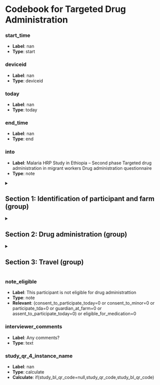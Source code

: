 # Codebook for Targeted Drug Administration

### start_time

- **Label**: nan
- **Type**: start

### deviceid

- **Label**: nan
- **Type**: deviceid

### today

- **Label**: nan
- **Type**: today

### end_time

- **Label**: nan
- **Type**: end

### into

- **Label**: Malaria HRP Study in Ethiopia – Second phase
  Targeted drug administration in migrant workers
  Drug administration questionnaire
- **Type**: note

<details>
<summary><h2>Section 1:  Identification of participant and farm (group)</h2></summary>

- **Type**: begin group

### interviewer_scanned_qr_code

- **Label**: 1.1. Interviewer ID
- **Type**: barcode

### interviewer_manual_qr_code

- **Label**: 1.2. Enter manually if scanning not possible:
- **Type**: text
- **Relevant**: interviewer_scanned_qr_code = null

### interviewer_qr_code

- **Label**: nan
- **Type**: calculate
- **Calculate**: if(interviewer_scanned_qr_code=null, interviewer_manual_qr_code, interviewer_scanned_qr_code)

### date

- **Label**: 1.3. Date
- **Type**: date

### study_arm

- **Label**: 1.4. Study arm
- **Type**: select_one study_arm
- **Choices**:
  - 1: Intervention 1: 2 rounds TDA
  - 2: Intervention 2: 3 rounds TDA

### farm_camp_code

- **Label**: 1.5. Name of farm camp
- **Type**: select_one farm_camp
- **Choices**:
  - 1000: Abayneh Zerfu - (Asefa Mekonnen)
  - 2: Abdul Nur Juhar - (Nega Juar)
  - 3000: Abebe Tessema
  - 4: Abebe Wuletaw - (Aragie Mirkuzie)
  - 5: Abera Bekele - (Sitotaw Agegnehu)
  - 6: Abiderafi Agri. Develop. - (Teku G/selasie)
  - 7000: Abitew Tefera
  - 8: Adamu Baynessagn - (Samuel Ayalew)
  - 9: Aderajew Asmamaw - (Gashaw Adisu)
  - 10000: Afera Mengistu - (Afera)
  - 11000: Ahmed Ibrahim - (Ahmed Ibrahim)
  - 13: Aliyas Star (Block 10) - (Birhanu Abebe)
  - 12: Aliyas Star (Block 23) - (Endalk Adane)
  - 14: Amsalu Alemu - (Muluye Endalew)
  - 15: Asefa Mekonnen - (Endris Kassahun)
  - 16: Asmamaw Sisay - (Asmamaw Sisay)
  - 17: Atsede Atalel - (Bewuket Yenealem Baye)
  - 18: Atsede Shiferaw - (Azanaw Adigo Negashe)
  - 19: Awuraris Getaneh - (Tsegaye Ngusie)
  - 20000: Ayanaw Gashanaw - (Ayanaw)
  - 21: Ayelign Habtie (Block 26) - (Fikiremichael Ayelign)
  - 22000: Ayelign Habtie (Block29) - (Ayelign Habtie)
  - 23000: Ayelign Yenehun - (Ayelign Yenehun)
  - 24: Ayenachew Sisay - (Adane Ayalew)
  - 25: Ayenew Bazezew - (Habetamu Gidey)
  - 26: Ayineshet Worku - (Eyayaw Getawn)
  - 27000: Bata Trading
  - 29: Birhan Dessalegn (Block 18) - (Tesifaye Weday Meniberu)
  - 28000: Birhan Dessalegn (Block16) - (Tesfaye)
  - 30000: Birhanie Gebru - (Habitu)
  - 31000: Birhanie Mulusew and His friends - (Birhanie)
  - 32000: Bossena Kassi - (Bossena)
  - 33: BS agriclture - (Muz Mihretie Ferede)
  - 34000: Chekilu Bayehu - (Chekilu Bayehu)
  - 35000: Colonel Temesgen Digndigie
  - 38: Demoz Adigeh - (Bisetegen Ashagra Tasew)
  - 36000: Dessie Ayele (Block16) - (Dessie)
  - 37000: Dessie Ayele (Block31) - (Dessie)
  - 39: Destaw Muchie - (Abebu Mengistie)
  - 40: Dr. Amsalu Debebe - (Gebire Debas Demeke)
  - 41: Edget Metema - (Dessie Achenef)
  - 42: Emawos Agri. Develop. - (Muz Miheret)
  - 43: Eneye Birillie - (Solomon Belay)
  - 44000: Eneyew Belete - (Eneyew)
  - 45: Eyayu Gossa - (Asfaw Eyayu)
  - 46000: Fatuma Yimam - (Biruke)
  - 47000: Fisseha Habtie (Block29) - (Fisseha Habtie)
  - 49000: Fisseha Habtie (Hectares23) - (Fisseha Habtie)
  - 48000: Fisseha Habtie (Hectares27) - (Fisseha Habtie)
  - 50000: Gashaw Bizu - (Gashaw)
  - 51000: Gebremedhin Tesfaye - (Yerega)
  - 52: Geger Agri. Develop. - (Melkamu kasegen)
  - 53: Getachew Tezera - (Negash Zenaw)
  - 54: Getiye Gebru - (Mesfin Abeje Atanaw)
  - 55: Guadie Alem - (Moges Guadie)
  - 56000: Habtamu Get - (Habtamu)
  - 57000: Habtamu Woretaw - (Habtamu)
  - 104: Habtu Tsidu - (Belay Tadie)
  - 59: Haile Gebremariam - (Ferede Enyew)
  - 60: Hailemariam Melesse - (Surafel Fentahun )
  - 61000: Hussen Ahmed - (Hussen)
  - 62: Jejaw Abrha - (Abebe. Fantahun)
  - 63: Kessete Wubetu - (Wolde Aragie Yirdaw)
  - 64: Kililu Woldu - (Solomon Aderagew)
  - 65000: Mahibereselassie A/Gedam
  - 66000: Mamuye Bilata - (Gedefaw)
  - 67: Mariye Mengistu - (Wendimnew Getnet)
  - 71: Mastewal Mazengia (Block 26) - (Temesgen Atalay Gebeyehu)
  - 70000: Mastewal Mazengia (Block28) - (Mastewal Mazengia)
  - 69: Mastewal Mazengia (Hectares 37.5) - (Kiflie Mazengia)
  - 68000: Mastewal Mazengia (Hectares51) - (Mastewal Mazengia)
  - 72: Mekonnen Goshe - (Mandie Teketayi)
  - 73: Mekuanint Kassie - (Dejen Worku)
  - 74: Melaku Dires - (Nigus. Dejen)
  - 75000: Melikie and Enana
  - 76: Melkie Taddesse - (Ayanaw Alebel)
  - 77: Mezgebe Abrha - (Birara Mengistie)
  - 79: Mihret Amare (Block 23) - (Eshetu Muluken)
  - 78000: Mihret Amare (Block29) - (Mihret Amare)
  - 80: Mohammed Awol - (Mohamed Abole)
  - 81: Mulugeta Semie - (Kifilie Magenigiya Zenebe)
  - 82: Mulugeta Zewdu - (Solomon Woldie Desie)
  - 83: Nigussie Mekonnen - (Nigussie Mekonnen)
  - 777000: Other (specify)
  - 84: Sadik Nur - (Fitalew Tekilu)
  - 85: Selamsew Wubetu - (Workeneh Kibertu Bera)
  - 89: Shaleka Raday Legesse - (Marye Tilahun Kebede)
  - 86: Sintayehu Alemu - (Sintayehu Alemu)
  - 87: Sisay Birhan - (Kasahun Awoke Kebebew)
  - 88: Sisay Tesfahun - (Amsayaw Sisay Tesfahun)
  - 90: Temesgen Setargew - (Wube Getu)
  - 91: Terefe Ayalew - (Chilot Abye)
  - 93: Terefe Dargie (Block 22) - (Baye Alemiye)
  - 92: Terefe Dargie (Block 25) - (Terefe Dargie)
  - 94: Tesfa Worku - (Tsegachw Abebe Shumeye)
  - 95: Tewdros Alemayehu - (Benyam Negash)
  - 96: Workneh Kassie and His friends - (Moges Shumie)
  - 97: Workneh Maru - (Amsalu Marew)
  - 98: Yibeltal Tesfaye - (Nigus Getnet Alemu)
  - 99: Yibralem Belay - (Biniam Negash)
  - 100: Yilma Ferede - (Aragie Abebe)
  - 101: Yitayew Beyene - (Molla Asmare Askenawu)
  - 102: Zeleke Wubetu - (Mengaw Tadesse)
  - 58000: Zenaw Wagaw - (Zenaw Wagaw)

### gender

- **Label**: 1.6. Participant gender
- **Type**: select_one gender
- **Choices**:
  - 1: Male
  - 2: Female

### age

- **Label**: 1.7. Participant age
- **Type**: integer

### s1_n1

- **Label**: This participant is not eligible for TDA.
- **Type**: note
- **Relevant**: age<14

### round_of_tda

- **Label**: 1.8. Round of TDA
- **Type**: select_one tda_round
- **Relevant**: age>=14
- **Choices**:
  - 1: First
  - 2: Second
  - 3: Third

### filter_1_9

- **Label**: nan
- **Type**: calculate
- **Calculate**: if(round_of_tda=2,1,2)

### received_other_tda_rounds

- **Label**: 1.9. Has the participant already received other rounds of TDA?
- **Type**: select_one received_other_tda_rounds
- **Relevant**: age>=14 and (round_of_tda=2 or round_of_tda=3)
- **Choices**:
  - 0: No, participant hasn’t received other rounds of TDA before this one
  - 1: Yes, participant has received 1 round before this one
  - 2: Yes, participant has received 2 rounds before this one

### has_study_id

- **Label**: 1.10. Does this participant already have a Study ID?
- **Type**: select_one has_study_id
- **Relevant**: received_other_tda_rounds=1 or received_other_tda_rounds=2
- **Choices**:
  - 0: No
  - 1: Yes
  - 2: Yes, but he/she lost it

<details>
<summary><h2>Check (group)</h2></summary>

- **Type**: begin group
- **Relevant**: has_study_id=0 or has_study_id=2

### s1_n2

- **Label**: Check the TDA participant list from the previous visit and try to retrieve the Study ID that was previously assigned.
- **Type**: note

### search_study_id

- **Label**: Search Study ID
- **Type**: text

</details>

### find_study_id

- **Label**: 1.11. Have you been able to find the participant in the previous participant list and retrieve the Study ID that was previously assigned?
- **Type**: select_one yes_no
- **Relevant**: has_study_id=0 or has_study_id=2
- **Choices**:
  - 1: Yes
  - 0: No

### s1_n3

- **Label**: Assign a new Study ID, fill out the enrolment registry, provide participant ID card and obtain informed consent.
- **Type**: note
- **Relevant**: find_study_id=0

### study_scanned_qr_code

- **Label**: 1.12. Scan study ID
- **Type**: barcode
- **Relevant**: has_study_id=1 and find_study_id=null

### study_manual_qr_code

- **Label**: 1.13. Manually enter Study ID:
- **Type**: text
- **Relevant**: (has_study_id=1 or find_study_id=1) and study_scanned_qr_code = null

### study_qr_code

- **Label**: nan
- **Type**: calculate
- **Relevant**: has_study_id=1 or find_study_id=1
- **Calculate**: if(study_scanned_qr_code=null, study_manual_qr_code, study_scanned_qr_code)

### s1_n4

- **Label**: Interviewer ID (Q1.1) should not be the same as participant's study ID (Q1.12).
- **Type**: note
- **Relevant**: study_qr_code!=null and interviewer_qr_code!=null and study_qr_code=interviewer_qr_code

### participate_tda

- **Label**: 1.14. Does this participant consent to participate in this TDA round?
- **Type**: select_one yes_no
- **Relevant**: age>=14 and (received_other_tda_rounds=1 or received_other_tda_rounds=2) and (has_study_id=1 or find_study_id=1)
- **Choices**:
  - 1: Yes
  - 0: No

### finish_all_medication

- **Label**: 1.15. During the previous round, did you finish all of the medication as advised by the person who gave it to you?
- **Type**: select_one yes_no_dr
- **Relevant**: participate_tda=1
- **Choices**:
  - 1: Yes
  - 0: No
  - 888: Doesn't remember / know

### why_not_finish_pills

- **Label**: 1.15 a. Why did you not finish all the pills?
- **Type**: select_multiple why_not_finish_pills
- **Relevant**: finish_all_medication=0
- **Choices**:
  - 1: It was too many pills
  - 2: It made me ill
  - 3: I lost the remainder
  - 4: I shared it with others
  - 5: I was not sick to start with
  - 6: I felt better
  - 7: I forgot to take the rest
  - 8: I saved them for another time when I am ill
  - 9: I didn’t understand the instructions provided by the team
  - 10: I don’t believe in this medication
  - 11: I didn’t like the taste
  - 12: The pills were too big
  - 13: I heard negative rumors about the medication
  - 777: Other (specify)
  - 888: Don’t know

### why_not_finish_pills_other

- **Label**: Specify
- **Type**: text
- **Relevant**: selected(why_not_finish_pills,'777')

### blister_pack_available

- **Label**: 1.15 b. Is the blister pack available?
- **Type**: select_one blister_pack_available
- **Relevant**: finish_all_medication=1 or finish_all_medication=0
- **Choices**:
  - 1: Yes - Blister pack is available and has been given to the team
  - 2: No - but participant is able to self-report how many pills were taken
  - 3: No - and participant is unable to report how many pills were taken
  - 777: Other (specify)

### blister_pack_available_other

- **Label**: Specify
- **Type**: text
- **Relevant**: blister_pack_available=777

### pills_taken

- **Label**: 1.15 c. How many pills did you take?

(Count blister pack if available or ask the participant to self-report)

- **Type**: integer
- **Relevant**: blister_pack_available=1 or blister_pack_available=2 or blister_pack_available=777

### pills_remaining

- **Label**: 1.15 d. How many pills are remaining on the blister pack?
- **Type**: integer
- **Relevant**: blister_pack_available=1

### s1_n5

- **Label**: Register participant in the Enrollment Registry
- **Type**: note
- **Relevant**: participate_tda=1

### s1_end_survey

- **Label**: nan
- **Type**: calculate
- **Calculate**: if( round_of_tda=1
  or
  (( round_of_tda=2 or round_of_tda=3) and received_other_tda_rounds=0)
  or
  ((round_of_tda=2 or round_of_tda=3) and find_study_id=0 and participate_tda!=0),0,1)

### s1_n6

- **Label**: INFORMED CONSENT
  Read the information sheet and obtain consent from the participant and make sure they understand the information. The participant needs to sign TWO paper copies of the informed consent, one will be given to him/her and the other one will be kept for study records.
- **Type**: note
- **Relevant**: s1_end_survey=0

### consent_to_participate_today

- **Label**: 1.16. Has the participant provided consent to participate today?
- **Type**: select_one yes_no
- **Relevant**: age>=18 and s1_end_survey=0
- **Choices**:
  - 1: Yes
  - 0: No

### guardian_at_farm

- **Label**: 1.17. Is a parent or guardian at the farm and able to provide informed consent for the participant?
- **Type**: select_one yes_no
- **Relevant**: age>=14 and age<18 and s1_end_survey=0
- **Choices**:
  - 1: Yes
  - 0: No

### assent_to_participate_today

- **Label**: 1.18. Has the participant provided assent to participate today?
- **Type**: select_one yes_no
- **Relevant**: guardian_at_farm=1
- **Choices**:
  - 1: Yes
  - 0: No

### consent_to_minor

- **Label**: 1.19. Has the parent/legal guardian provided consent for the minor to participate today?
- **Type**: select_one yes_no
- **Relevant**: assent_to_participate_today=1
- **Choices**:
  - 1: Yes
  - 0: No

<details>
<summary><h2>Participant's name (group)</h2></summary>

- **Type**: begin group
- **Relevant**: consent_to_participate_today=1 or consent_to_minor=1 or participate_tda=1

### first_name

- **Label**: First name
- **Type**: text

### father_name

- **Label**: Father's name
- **Type**: text

</details>

### got_id_in_baseline_survey

- **Label**: 1.20. Did you participate in the Baseline Survey and got a Study ID card?
- **Type**: select_one yes_no
- **Relevant**: (round_of_tda=1 or ((round_of_tda=2 or round_of_tda=3) and received_other_tda_rounds=0)) and (consent_to_minor=1 or consent_to_participate_today=1)
- **Choices**:
  - 1: Yes
  - 0: No

### scan_id

- **Label**: nan
- **Type**: calculate
- **Relevant**: (round_of_tda=1 and (consent_to_participate_today=1 or consent_to_minor=1) and got_id_in_baseline_survey=1)
  or
  ((round_of_tda=2 or round_of_tda=3) and received_other_tda_rounds=0 and (consent_to_participate_today=1 or consent_to_minor=1) and got_id_in_baseline_survey=1)
- **Calculate**: 1

### assign_id

- **Label**: nan
- **Type**: calculate
- **Relevant**: (round_of_tda=1 and (consent_to_participate_today=1 or consent_to_minor=1) and got_id_in_baseline_survey=0)  
  or
  ((round_of_tda=2 or round_of_tda=3) and received_other_tda_rounds=0 and (consent_to_participate_today=1 or consent_to_minor=1) and got_id_in_baseline_survey=0)
- **Calculate**: 1

### assign_id_r

- **Label**: nan
- **Type**: calculate
- **Relevant**: (round_of_tda=2 or round_of_tda=3) and (received_other_tda_rounds=1 or received_other_tda_rounds=2) and (has_study_id=0 or has_study_id=2) and find_study_id=0 and (consent_to_participate_today=1 or consent_to_minor=1)
- **Calculate**: 1

### s1_n7

- **Label**: Make sure you label Enrollment registry with the same QR and write down the participant’s study ID on the Informed consent.
- **Type**: note
- **Relevant**: scan_id=1

### s1_n8

- **Label**: Assign participant a Study ID and scan it. Then, label Enrollment registry with the same QR code and write down the participant’s study ID on the Informed consent.
- **Type**: note
- **Relevant**: assign_id=1

### study_bl_scanned_qr_code

- **Label**: 1.21. Scan study ID
- **Type**: barcode
- **Relevant**: scan_id=1 or assign_id=1 or assign_id_r=1

### study_bl_manual_qr_code

- **Label**: 1.22. Manually enter Study ID:
- **Type**: text
- **Relevant**: (scan_id=1 or assign_id=1 or assign_id_r=1) and study_bl_scanned_qr_code = null

### study_bl_qr_code

- **Label**: nan
- **Type**: calculate
- **Relevant**: scan_id=1 or assign_id=1 or assign_id_r=1
- **Calculate**: if(study_bl_scanned_qr_code=null, study_bl_manual_qr_code, study_bl_scanned_qr_code)

### s1_n9

- **Label**: Interviewer ID (Q1.1) should not be the same as participant's study ID (Q1.23).
- **Type**: note
- **Relevant**: study_bl_qr_code!=null and interviewer_qr_code!=null and study_bl_qr_code=interviewer_qr_code

### labeled_enrollment_registry_qr

- **Label**: 1.23. Did you fill out and label the Enrollment Registry with the participant’s Study ID QR?
- **Type**: select_one yes_no
- **Relevant**: scan_id=1 or assign_id=1 or assign_id_r=1
- **Choices**:
  - 1: Yes
  - 0: No

### write_study_id_informed_consent

- **Label**: 1.24. Did you write down the participant Study ID at the top of the Informed Consent?
- **Type**: select_one yes_no
- **Relevant**: scan_id=1 or assign_id=1 or assign_id_r=1
- **Choices**:
  - 1: Yes
  - 0: No

</details>

<details>
<summary><h2>Section 2:  Drug administration (group)</h2></summary>

- **Type**: begin group
- **Relevant**: participate_tda=1 or consent_to_participate_today=1 or consent_to_minor=1

### treated_in_baseline_survey

- **Label**: 2.1. Was this participant already treated in the Baseline survey?
- **Type**: select_one yes_no
- **Relevant**: round_of_tda=1 and got_id_in_baseline_survey=1
- **Choices**:
  - 1: Yes
  - 0: No

### s2_end_survey_2_1

- **Label**: nan
- **Type**: calculate
- **Calculate**: if(round_of_tda=1 and treated_in_baseline_survey=1,1,0)

### eligible_for_medication

- **Label**: 2.2. Is the participant eligible to receive the medication?
- **Type**: select_one yes_no
- **Relevant**: s2_end_survey_2_1=0
- **Choices**:
  - 1: Yes
  - 0: No

### s2n1

- **Label**: Check all contra-indications before proceeding:
- Has received anti-malarial in the last 2 weeks
- Taking concomitant contra-indicated medication
- Severe illness
- History of cardiac rhythm disturbances, bradycardia, or heart failure
- Allergy to DP component or other artemisinin derivative
- Pregnancy
- **Type**: note
- **Relevant**: eligible_for_medication=1

### reason

- **Label**: 2.3. If no, specify reason
- **Type**: select_one reason
- **Relevant**: eligible_for_medication=0
- **Choices**:
  - 1: Refuses to take it (withdrew consent)
  - 2: Has contra-indications

### contraindications

- **Label**: 2.4. Indicate the contraindication(s)
- **Type**: select_multiple contraindications
- **Relevant**: reason=2
- **Choices**:
  - 1: Has received anti-malarial drug in previous 2 weeks
  - 2: Taking concomitant contra-indicated medication
  - 3: Severe illness
  - 4: History of cardiac rhythm disturbances, bradycardia, or heart failure
  - 5: Allergy to DP component or other artemisinin derivatives
  - 6: Pregnancy

### treat_with_dp

- **Label**: nan
- **Type**: calculate
- **Relevant**: eligible_for_medication=1 and gender=1
- **Calculate**: if(eligible_for_medication=1 and gender=1,1,0)

### s2n2

- **Label**: 2.5. Treat participant with DP
- **Type**: note
- **Relevant**: treat_with_dp=1

### treat_with_al

- **Label**: nan
- **Type**: calculate
- **Relevant**: eligible_for_medication=1 and gender=2
- **Calculate**: if(eligible_for_medication=1 and gender=2,1,0)

### s2n3

- **Label**: 2.6. Treat participant with AL
- **Type**: note
- **Relevant**: treat_with_al=1

### received_medication

- **Label**: 2.7. Has the participant received the medication?
- **Type**: select_one yes_no
- **Relevant**: treat_with_dp=1 or treat_with_al=1
- **Choices**:
  - 1: Yes
  - 0: No

### observed_dose_1

- **Label**: 2.8. Was dose #1 directly observed?
- **Type**: select_one yes_no
- **Relevant**: received_medication=1
- **Choices**:
  - 1: Yes
  - 0: No

</details>

<details>
<summary><h2>Section 3:  Travel (group)</h2></summary>

- **Type**: begin group
- **Relevant**: received_medication=1 and (round_of_tda=2 or round_of_tda=3)

### recent_arrival_date

- **Label**: 3.1. Date of most recent arrival at this farm
- **Type**: date

### worked_at_other_farms

- **Label**: 3.2. Have you worked at other farms between July and now?
- **Type**: select_one yes_no
- **Choices**:
  - 1: Yes
  - 0: No

### farms_worked_july_now

- **Label**: 3.3. In how many other farms have you worked between July and now?
- **Type**: integer
- **Relevant**: round_of_tda=3 and worked_at_other_farms=1

<details>
<summary><h2>Farms visited (repeat)</h2></summary>

- **Type**: begin repeat
- **Relevant**: farms_worked_july_now>0

### pos

- **Label**: nan
- **Type**: calculate
- **Calculate**: position(..)

### which_farm

- **Label**: 3.4. Which farm?
- **Type**: select_one farm_camp
- **Relevant**: pos<=farms_worked_july_now
- **Choices**:
  - 1000: Abayneh Zerfu - (Asefa Mekonnen)
  - 2: Abdul Nur Juhar - (Nega Juar)
  - 3000: Abebe Tessema
  - 4: Abebe Wuletaw - (Aragie Mirkuzie)
  - 5: Abera Bekele - (Sitotaw Agegnehu)
  - 6: Abiderafi Agri. Develop. - (Teku G/selasie)
  - 7000: Abitew Tefera
  - 8: Adamu Baynessagn - (Samuel Ayalew)
  - 9: Aderajew Asmamaw - (Gashaw Adisu)
  - 10000: Afera Mengistu - (Afera)
  - 11000: Ahmed Ibrahim - (Ahmed Ibrahim)
  - 13: Aliyas Star (Block 10) - (Birhanu Abebe)
  - 12: Aliyas Star (Block 23) - (Endalk Adane)
  - 14: Amsalu Alemu - (Muluye Endalew)
  - 15: Asefa Mekonnen - (Endris Kassahun)
  - 16: Asmamaw Sisay - (Asmamaw Sisay)
  - 17: Atsede Atalel - (Bewuket Yenealem Baye)
  - 18: Atsede Shiferaw - (Azanaw Adigo Negashe)
  - 19: Awuraris Getaneh - (Tsegaye Ngusie)
  - 20000: Ayanaw Gashanaw - (Ayanaw)
  - 21: Ayelign Habtie (Block 26) - (Fikiremichael Ayelign)
  - 22000: Ayelign Habtie (Block29) - (Ayelign Habtie)
  - 23000: Ayelign Yenehun - (Ayelign Yenehun)
  - 24: Ayenachew Sisay - (Adane Ayalew)
  - 25: Ayenew Bazezew - (Habetamu Gidey)
  - 26: Ayineshet Worku - (Eyayaw Getawn)
  - 27000: Bata Trading
  - 29: Birhan Dessalegn (Block 18) - (Tesifaye Weday Meniberu)
  - 28000: Birhan Dessalegn (Block16) - (Tesfaye)
  - 30000: Birhanie Gebru - (Habitu)
  - 31000: Birhanie Mulusew and His friends - (Birhanie)
  - 32000: Bossena Kassi - (Bossena)
  - 33: BS agriclture - (Muz Mihretie Ferede)
  - 34000: Chekilu Bayehu - (Chekilu Bayehu)
  - 35000: Colonel Temesgen Digndigie
  - 38: Demoz Adigeh - (Bisetegen Ashagra Tasew)
  - 36000: Dessie Ayele (Block16) - (Dessie)
  - 37000: Dessie Ayele (Block31) - (Dessie)
  - 39: Destaw Muchie - (Abebu Mengistie)
  - 40: Dr. Amsalu Debebe - (Gebire Debas Demeke)
  - 41: Edget Metema - (Dessie Achenef)
  - 42: Emawos Agri. Develop. - (Muz Miheret)
  - 43: Eneye Birillie - (Solomon Belay)
  - 44000: Eneyew Belete - (Eneyew)
  - 45: Eyayu Gossa - (Asfaw Eyayu)
  - 46000: Fatuma Yimam - (Biruke)
  - 47000: Fisseha Habtie (Block29) - (Fisseha Habtie)
  - 49000: Fisseha Habtie (Hectares23) - (Fisseha Habtie)
  - 48000: Fisseha Habtie (Hectares27) - (Fisseha Habtie)
  - 50000: Gashaw Bizu - (Gashaw)
  - 51000: Gebremedhin Tesfaye - (Yerega)
  - 52: Geger Agri. Develop. - (Melkamu kasegen)
  - 53: Getachew Tezera - (Negash Zenaw)
  - 54: Getiye Gebru - (Mesfin Abeje Atanaw)
  - 55: Guadie Alem - (Moges Guadie)
  - 56000: Habtamu Get - (Habtamu)
  - 57000: Habtamu Woretaw - (Habtamu)
  - 104: Habtu Tsidu - (Belay Tadie)
  - 59: Haile Gebremariam - (Ferede Enyew)
  - 60: Hailemariam Melesse - (Surafel Fentahun )
  - 61000: Hussen Ahmed - (Hussen)
  - 62: Jejaw Abrha - (Abebe. Fantahun)
  - 63: Kessete Wubetu - (Wolde Aragie Yirdaw)
  - 64: Kililu Woldu - (Solomon Aderagew)
  - 65000: Mahibereselassie A/Gedam
  - 66000: Mamuye Bilata - (Gedefaw)
  - 67: Mariye Mengistu - (Wendimnew Getnet)
  - 71: Mastewal Mazengia (Block 26) - (Temesgen Atalay Gebeyehu)
  - 70000: Mastewal Mazengia (Block28) - (Mastewal Mazengia)
  - 69: Mastewal Mazengia (Hectares 37.5) - (Kiflie Mazengia)
  - 68000: Mastewal Mazengia (Hectares51) - (Mastewal Mazengia)
  - 72: Mekonnen Goshe - (Mandie Teketayi)
  - 73: Mekuanint Kassie - (Dejen Worku)
  - 74: Melaku Dires - (Nigus. Dejen)
  - 75000: Melikie and Enana
  - 76: Melkie Taddesse - (Ayanaw Alebel)
  - 77: Mezgebe Abrha - (Birara Mengistie)
  - 79: Mihret Amare (Block 23) - (Eshetu Muluken)
  - 78000: Mihret Amare (Block29) - (Mihret Amare)
  - 80: Mohammed Awol - (Mohamed Abole)
  - 81: Mulugeta Semie - (Kifilie Magenigiya Zenebe)
  - 82: Mulugeta Zewdu - (Solomon Woldie Desie)
  - 83: Nigussie Mekonnen - (Nigussie Mekonnen)
  - 777000: Other (specify)
  - 84: Sadik Nur - (Fitalew Tekilu)
  - 85: Selamsew Wubetu - (Workeneh Kibertu Bera)
  - 89: Shaleka Raday Legesse - (Marye Tilahun Kebede)
  - 86: Sintayehu Alemu - (Sintayehu Alemu)
  - 87: Sisay Birhan - (Kasahun Awoke Kebebew)
  - 88: Sisay Tesfahun - (Amsayaw Sisay Tesfahun)
  - 90: Temesgen Setargew - (Wube Getu)
  - 91: Terefe Ayalew - (Chilot Abye)
  - 93: Terefe Dargie (Block 22) - (Baye Alemiye)
  - 92: Terefe Dargie (Block 25) - (Terefe Dargie)
  - 94: Tesfa Worku - (Tsegachw Abebe Shumeye)
  - 95: Tewdros Alemayehu - (Benyam Negash)
  - 96: Workneh Kassie and His friends - (Moges Shumie)
  - 97: Workneh Maru - (Amsalu Marew)
  - 98: Yibeltal Tesfaye - (Nigus Getnet Alemu)
  - 99: Yibralem Belay - (Biniam Negash)
  - 100: Yilma Ferede - (Aragie Abebe)
  - 101: Yitayew Beyene - (Molla Asmare Askenawu)
  - 102: Zeleke Wubetu - (Mengaw Tadesse)
  - 58000: Zenaw Wagaw - (Zenaw Wagaw)

### farm_camp_name_other

- **Label**: Specify:
- **Type**: text
- **Relevant**: which_farm=777000

### farm_camp_name

- **Label**: nan
- **Type**: calculate
- **Relevant**: pos<=farms_worked_july_now
- **Calculate**: if(which_farm = 777000, farm_camp_name_other, jr:choice-name(which_farm,'which_farm'))

### work_months_farm

- **Label**: 3.5. When did you work at ${farm_camp_name}
- **Type**: select_one work_months_farm
- **Relevant**: pos<=farms_worked_july_now
- **Choices**:
  - 1: July
  - 2: August
  - 3: September
  - 4: October

### farms_visited_note_1

- **Label**: Data collection for farm ${farm_camp_name} completed
- **Type**: note
- **Relevant**: pos<=farms_worked_july_now

</details>

### main_residence_metema

- **Label**: 3.6. Is your main place of residence (i.e., where you maintain a household and live most of the year) in this district (Metema)?
- **Type**: select_one yes_no
- **Choices**:
  - 1: Yes
  - 0: No

### main_residence_country

- **Label**: 3.7. If this district (Metema) is not your main place of residence, where is your main residence?

Country:

- **Type**: select_one country
- **Relevant**: main_residence_metema=0
- **Choices**:
  - 1: Ethiopia
  - 2: Eritrea
  - 3: Djibouti
  - 4: Somalia
  - 5: Sudan
  - 6: South Sudan
  - 7: Kenya
  - 777: Other (specify)

### main_residence_country_specify

- **Label**: Specify:
- **Type**: text
- **Relevant**: main_residence_country=777

### main_residence_region

- **Label**: 3.7. If this district (Metema) is not your main place of residence, where is your main residence?

Region:

- **Type**: select_one region
- **Relevant**: main_residence_metema=0
- **Choices**:
  - 1: Addis Ababa
  - 2: Afar
  - 3: Amhara
  - 4: Benishangul Gumuz
  - 5: Dire Dawa
  - 6: Gambela
  - 7: Harari
  - 8: Oromia
  - 9: Sidama
  - 10: Somali
  - 11: South West Ethiopia
  - 12: SNNP
  - 13: Tigray
  - 14: Maekel
  - 15: Anseba
  - 16: Gash-Barka
  - 17: Debub
  - 18: Northern Red Sea
  - 19: Southern Red Sea
  - 20: Djibouti City
  - 21: Ali Sabieh
  - 22: Arta
  - 23: Dikhil
  - 24: Tadjoura
  - 25: Obock
  - 26: Bakool (Hudur)
  - 27: Banadir (Mogadisho)
  - 28: Bari (Bosaso)
  - 29: Bay (Baidoa)
  - 30: Galgaduud (Dhusamareb)
  - 31: Gedo (Garbahaarreey)
  - 32: Hiiraan (Beledweyn)
  - 33: Lower Juba (Kismayo)
  - 34: Lower Shabelle (Merca)
  - 35: Middle Juba (Bu'ale)
  - 36: Middle Shebelle (Jowhar)
  - 37: Mudug (Galkayo)
  - 38: Nugal (Garowe)
  - 39: Awdal
  - 40: Maroodi Jeex
  - 41: Sahil
  - 42: Sanaag
  - 43: Sool
  - 44: Togdheer
  - 45: Khartoum
  - 46: North Kordofan
  - 47: Northern
  - 48: Kassala
  - 49: Blue Nile
  - 50: North Darfur
  - 51: South Darfur
  - 52: South Kordofan
  - 53: Al Jazirah
  - 54: White Nile
  - 55: River Nile
  - 56: Red Sea
  - 57: Al Qadarif
  - 58: Sennar
  - 59: West Darfur
  - 60: Central Darfur
  - 61: East Darfur
  - 62: West Kordofan
  - 63: Bahr el Ghazal
  - 64: Equatoria
  - 65: Greater Upper Nile
  - 66: Nairobi
  - 67: Central
  - 68: Coast
  - 69: Eastern
  - 70: North Eastern
  - 71: Nyanza
  - 72: Rift Valley
  - 73: Western
  - 777: Other (Specify)

### main_residence_region_specify

- **Label**: Specify:
- **Type**: text
- **Relevant**: main_residence_region=777

### main_residence_zone

- **Label**: 3.7. If this district (Metema) is not your main place of residence, where is your main residence?

Zone:

- **Type**: select_one zone
- **Relevant**: main_residence_country=1 and main_residence_region!=777
- **Choices**:
  - 1: North Western
  - 2: Central
  - 3: Eastern
  - 4: Southern
  - 5: Western
  - 6: South Eastern
  - 7: Mekelle
  - 8: Awsi /Zone 1
  - 9: Kilbati /Zone2
  - 10: Gabi /Zone 3
  - 11: Fanti /Zone 4
  - 12: Hari /Zone 5
  - 24: West Gondar
  - 23: Central Gondar
  - 13: North Gondar
  - 14: South Gondar
  - 15: North Wello
  - 16: South Wello
  - 17: North Shewa (AM)
  - 18: East Gojam
  - 19: West Gojam
  - 20: Wag Hamra
  - 21: Awi
  - 22: Oromia
  - 25: West Wellega
  - 26: East Wellega
  - 27: Ilu Aba Bora
  - 28: Jimma
  - 29: West Shewa
  - 30: North Shewa (OR)
  - 31: East Shewa
  - 32: Arsi
  - 33: West Hararge
  - 34: East Hararge
  - 35: Bale
  - 36: Borena
  - 37: South West Shewa
  - 38: Guji
  - 39: West Guji
  - 40: Buno Bedele
  - 41: West Arsi
  - 42: Kelem Wellega
  - 43: Horo Gudru Wellega
  - 44: Finfine Special
  - 45: East Bale
  - 46: Siti
  - 47: Fafan
  - 48: Jarar
  - 49: Erer
  - 50: Korahe
  - 51: Shabelle
  - 52: Doolo
  - 53: Afder
  - 54: Liban
  - 55: Nogob
  - 56: Daawa
  - 57: Metekel
  - 58: Assosa
  - 59: Kamashi
  - 60: Mao Komo Special
  - 61: Guraghe
  - 62: Hadiya
  - 63: Kembata Tembaro
  - 64: Gedeo
  - 65: Wolayita
  - 66: South Omo
  - 67: Gamo
  - 68: Alle
  - 69: Konso
  - 70: Halaba
  - 71: Gofa
  - 72: Basketo
  - 73: Siltie
  - 74: Amaro
  - 75: Burji
  - 76: Derashe
  - 77: Yem Special
  - 78: Sheka
  - 79: Kefa
  - 80: Bench Sheko
  - 81: Dawuro
  - 82: Mirab Omo
  - 83: Konta Special
  - 84: Nuwer
  - 85: Agnewak
  - 86: Majang
  - 87: Itang Special woreda
  - 88: Harari
  - 89: Region 14
  - 90: Dire Dawa urban
  - 91: Dire Dawa rural
  - 92: Sidama
  - 777: Other (Specify)

### main_residence_woreda

- **Label**: 3.7. If this district (Metema) is not your main place of residence, where is your main residence?

District (Woreda):

- **Type**: select_one woreda
- **Relevant**: main_residence_country=1 and main_residence_region<777
- **Choices**:
  - 1: Tahtay Adiyabo
  - 2: Laelay Adiabo
  - 3: Zana
  - 4: Tahtay Koraro
  - 5: Asgede
  - 6: Tselemti
  - 7: Sheraro town
  - 8: Indasilassie town
  - 9: Selekleka
  - 10: Seyemti Adyabo
  - 11: Adi Daero
  - 12: Adi Hageray
  - 13: Tsimbla
  - 14: Endabaguna town
  - 15: Dima (TG)
  - 16: May Tsebri town
  - 17: Chila
  - 18: Aheferom
  - 19: Edaga arbi
  - 20: Adwa
  - 21: Laelay Maychew
  - 22: Tahtay Mayechew
  - 23: Adet
  - 24: Kola Temben
  - 25: Naeder
  - 26: Abergele (TG)
  - 27: Abi Adi town
  - 28: Adwa town
  - 29: Axum town
  - 30: Rama
  - 31: Ahsea
  - 32: Egela
  - 33: Hahayle
  - 34: Endafelasi
  - 35: Emba Sieneti
  - 36: Enticho town
  - 37: Keyhe tekli
  - 38: Tanqua Melashe
  - 39: Gulo Mekeda
  - 40: Erob
  - 41: Saesie
  - 42: Ganta Afeshum
  - 43: Hawzen
  - 44: Kelete Awelallo
  - 45: Atsbi
  - 46: Adigrat town
  - 47: Wukro town
  - 48: Bizet
  - 49: Edaga Hamus town
  - 50: Hawzen town
  - 51: Freweyni town
  - 52: Tsaeda Emba
  - 53: Atsbi town
  - 54: Agulae
  - 55: Geraleta
  - 56: Zala Anbesa town
  - 57: Selewa
  - 58: Bora (TG)
  - 59: Neqsege
  - 60: Emba Alaje
  - 61: Endamehoni
  - 62: Raya Azebo
  - 63: Raya Alamata
  - 64: Ofla
  - 65: Maichew town
  - 66: Korem town
  - 67: Alamata town
  - 68: Mekhoni town
  - 69: Zata
  - 70: Chercher
  - 71: Kafta Humera
  - 72: Welkait
  - 73: Tsegede (TG)
  - 74: Setit Humera
  - 75: May Kadra
  - 76: Dansha town
  - 77: Awra (TG)
  - 78: Korarit
  - 79: May Gaba
  - 80: Saharti
  - 81: Enderta
  - 82: Hintalo
  - 83: Degua Temben
  - 84: Hagere Selam town
  - 85: Samre
  - 86: Adigudom
  - 87: Wajirat
  - 88: Mekelle
  - 89: Dubti
  - 90: Elidar
  - 91: Asayita
  - 92: Afambo
  - 93: Mile
  - 94: Chifra
  - 95: Dubti town
  - 96: Kori
  - 97: Adar
  - 98: Gerani
  - 99: Asayita town
  - 100: Samera Logiya town
  - 101: Erebti
  - 102: Kunneba
  - 103: Abaala
  - 104: Megale
  - 105: Berahile
  - 106: Dalol
  - 107: Afdera
  - 108: Bidu
  - 109: Abaala town
  - 110: Amibara
  - 111: Awash
  - 112: Gewane
  - 113: Dulecha
  - 114: Gelalu
  - 115: Arguba
  - 116: Hanruka
  - 117: Awash town
  - 118: Awra (AF)
  - 119: Euwa
  - 120: Teru
  - 121: Yalo
  - 122: Gulina
  - 123: Telalek
  - 124: Samurobi
  - 125: Dawe
  - 126: Dalefage
  - 127: Hadelela
  - 128: Addi Arekay
  - 129: Beyeda
  - 130: Janamora
  - 131: Debark
  - 132: Dabat
  - 133: Dabat town
  - 134: Telemt
  - 135: Debark town
  - 136: Ebenat
  - 152: Ebenat town
  - 137: Libokemekem
  - 138: Fogera
  - 139: Farta
  - 140: Lay Gayint
  - 141: Tach Gayint
  - 142: Semada
  - 143: East Esite
  - 144: Dera (AM)
  - 145: Debre Tabor town
  - 146: Andabet/ West Esite
  - 147: Guna Begemider
  - 148: Mena Meketewa
  - 149: Sede Muja
  - 150: Nefas Mewicha town
  - 151: Wegeda town
  - 153: Hamusit town
  - 154: Woreta town
  - 155: Mekan Eyesuse
  - 156: Adiss Zemen town
  - 157: Bugna
  - 158: Raya Kobo
  - 159: Gidan
  - 160: Meket
  - 161: Wadla
  - 162: Hara town
  - 163: Guba Lafto
  - 164: Habru
  - 165: Woldiya town
  - 166: Lasta
  - 167: Dawunt
  - 168: Gazo
  - 169: Angot
  - 170: Filakit town
  - 171: Gashena town
  - 172: Mersa town
  - 173: Lalibela town
  - 174: Kobo town
  - 175: Argoba
  - 176: Tenta
  - 177: Kutaber
  - 178: Ambasel
  - 179: Thehulederie
  - 180: Delanta
  - 181: Kalu
  - 182: Albuko
  - 183: Dessie Zuria
  - 184: Legambo
  - 185: Sayint
  - 186: Borena /Debresina
  - 187: Kelela
  - 188: Jama
  - 189: Were Ilu
  - 190: Wegde
  - 191: Kombolcha town
  - 192: Dessie town
  - 193: Mehal Sayint
  - 194: Legehida
  - 195: Mekdela
  - 196: Worebabu
  - 197: Wereilu town
  - 198: Wegel tena town
  - 199: Degolo town
  - 200: Kelala town
  - 201: Akeseta town
  - 202: Tulu Awlia
  - 203: Harbu town
  - 204: Mekane Selame
  - 205: Hike town
  - 206: Mida Woremo
  - 207: Merhabete
  - 208: Ensaro
  - 209: Moretna Jiru
  - 210: Menze Gera Midir
  - 211: Gishe Rabel
  - 212: Antsokiya
  - 213: Eferatana Gidem
  - 214: Menze Mama Midir
  - 215: Tarema Ber
  - 216: Mojan Wedera
  - 217: Kewet
  - 218: Angolelana Tera
  - 219: Assagirt
  - 220: Ankober
  - 221: Hagere Mariam
  - 222: Berehet
  - 223: Minjar Shenkora
  - 224: Basona Worena
  - 225: Debre Berhan town
  - 226: Menze Keya Gabriel
  - 227: Menze Lalo Midir
  - 228: Siya Debirna Wayu
  - 229: Tulefa town
  - 230: Arerti town
  - 231: Molale town
  - 232: Debre Sina town
  - 233: Shoa Robit
  - 234: Mehale Meda town
  - 235: Ataye town
  - 236: Aleme Ketma town
  - 237: Bibugn
  - 238: Hulet Ej Enese
  - 239: Goncha Siso Enebse
  - 240: Enebse Sarmder
  - 241: Enarj Enawga
  - 242: Enemay
  - 243: Debay Telatgen
  - 244: Debre Elias
  - 245: Michakel
  - 246: Guzamn
  - 247: Baso Liben
  - 248: Awabel
  - 249: Dejen
  - 250: Shebel Bernta
  - 251: Debre Markos town
  - 252: Senan
  - 253: Aneded
  - 254: Amanuel town
  - 255: Sedae
  - 256: Gundwoin town
  - 257: Debrework town
  - 258: Lumame town
  - 259: Merto Lemariyam town
  - 260: Mota Town
  - 261: Dejen town
  - 262: Bechena Town
  - 263: Semen Achefer
  - 264: Bahirdar Zuria
  - 265: Yilmana Densa
  - 266: Mecha
  - 267: Sekela
  - 268: Quarit
  - 269: Dega Damot
  - 270: Dembecha
  - 271: Jabi Tehnan
  - 272: Bure (AM)
  - 273: Wemberma
  - 274: Bahir Dar town
  - 275: Debub Achefer
  - 276: Finote Selam town
  - 277: Debub Mecha
  - 278: Shendi town
  - 279: Denbecha town
  - 280: Gonje
  - 281: Dure Bete
  - 282: Jiga town
  - 283: Merawi town
  - 284: Bure town
  - 285: Adete town
  - 286: Zequala
  - 287: Sekota
  - 288: Dehana
  - 289: Gaz Gibla
  - 290: Abergele (AM)
  - 291: Sahila
  - 292: Sekota town
  - 293: Tsagbeji
  - 294: Amde Work town
  - 295: Dangila
  - 296: Banja
  - 297: Ankasha
  - 298: Guangua
  - 299: Fagta Lakoma
  - 300: Jawi
  - 301: Guagusa Shikudad
  - 302: Ayehu Guwagusa
  - 303: Agew Gimija Bet
  - 304: Adiss Kidame town
  - 305: Tilili town
  - 306: Fendika town
  - 307: Injibara town
  - 308: Zigem
  - 309: Dangila town
  - 310: Chagni town
  - 311: Dewa Cheffa
  - 312: Bati
  - 313: Jilye Tumuga
  - 314: Artuma Fursi
  - 315: Dewa Harewa
  - 316: Kemisie town
  - 317: Chef Robit town
  - 318: Senbete town
  - 319: Bati Town
  - 320: Amba Giorgis town
  - 321: Shawra town
  - 322: Kolla Debba town
  - 323: Chilga 1
  - 324: Tegede
  - 325: Lay Armacho
  - 326: Wegera
  - 327: Gonder Zuria
  - 328: East Dembia
  - 329: Chilga 2
  - 330: Alefa
  - 331: West Belesa
  - 332: East Belesa
  - 333: Gondar town
  - 334: Masero Denb /Central Armacho
  - 335: Tach Armacho
  - 336: Takusa
  - 337: Kinfaz Begela
  - 338: West Dembiya
  - 339: Aykel town
  - 340: Adagn Ager Chaqo
  - 341: Mirab Armacho
  - 342: Metema
  - 343: Quara
  - 344: Midre Genet
  - 345: Metema Yohanes town
  - 346: Gendawuha town
  - 347: Mana Sibu
  - 348: Nejo
  - 349: Gimbi
  - 350: Lalo Asabi
  - 351: Kiltu Kara
  - 352: Boji Dirmeji
  - 353: Ayira
  - 354: Jarso (West Wellega)
  - 355: Gudetu Kondole
  - 356: Boji Chekorsa
  - 357: Babo
  - 358: Yubdo
  - 359: Gaji
  - 360: Haru
  - 361: Nole Kaba
  - 362: Begi
  - 363: Homa
  - 364: Sayo Nole
  - 365: Guliso
  - 366: Gimbi town
  - 367: Leta Sibu
  - 368: Mendi town
  - 369: Nejo town
  - 370: Limu (OR)
  - 371: Ibantu
  - 372: Gida Ayana
  - 373: Haro Limu
  - 374: Boneya Boshe
  - 375: Wayu Tuka
  - 376: Bila Seyo
  - 377: Gobu Seyo
  - 378: Sibu Sire
  - 379: Diga
  - 380: Sasiga
  - 381: Leka Dulecha
  - 382: Guto Gida
  - 383: Jimma Arjo
  - 384: Nunu Kumba
  - 385: Wama Hagalo
  - 386: Kiremu
  - 387: Nekemte town
  - 388: Darimu
  - 389: Alge Sachi
  - 390: Yayu
  - 391: Metu Zuria
  - 392: Ale
  - 393: Bure (OR)
  - 394: Sale Nono
  - 395: Becho (Ilu Aba Bora)
  - 396: Bilo Nopha
  - 397: Hurumu
  - 398: Didu
  - 399: Halu /Huka
  - 400: Metu town
  - 401: Dorani
  - 402: Limu Seka
  - 403: Limu Kosa
  - 404: Sekoru
  - 405: Tiro Afeta
  - 406: Kersa (Jimma)
  - 407: Mena (Jimma)
  - 408: Goma
  - 409: Gera
  - 410: Seka Chekorsa
  - 411: Dedo
  - 412: Omo Nada
  - 413: Sigmo
  - 414: Setema
  - 415: Shebe Sambo
  - 416: Chora (Jimma)
  - 417: Gumay
  - 418: Agaro town
  - 419: Jimma town
  - 420: Mancho
  - 421: Omo Beyam
  - 422: Botor Tolay
  - 423: Nono Benja
  - 424: Illu Galan
  - 425: Ginde Beret
  - 426: Jeldu
  - 427: Ambo Zuria
  - 428: Mida Kegn
  - 429: Cheliya
  - 430: Bako Tibe
  - 431: Dano
  - 432: Nono
  - 433: Tikur Enchini
  - 434: Dendi
  - 435: Ejere /Addis Alem
  - 436: Adda Berga
  - 437: Meta Robi
  - 438: Ambo town
  - 439: Abuna Ginde Beret
  - 440: Toke Kutaye
  - 441: Jibat
  - 442: Ifata
  - 443: Ejersa Lafo
  - 444: Cobi
  - 445: Meta Walkite
  - 446: Liban Jawi
  - 447: Wara Jarso
  - 448: Dera (OR)
  - 449: Hidabu Abote
  - 450: Kuyu
  - 451: Degem
  - 452: Gerar Jarso
  - 453: Debre Libanos
  - 454: Wuchale
  - 455: Abichugna Gne'a
  - 456: Kimbibit
  - 457: Fiche town
  - 458: Yaya Gulele
  - 459: Jida
  - 460: Aleltu
  - 461: Fentale
  - 462: Boset
  - 463: Adama
  - 464: Lome (OR)
  - 465: Gimbichu
  - 466: Ada'a
  - 467: Dugda
  - 468: Adama Tulu Jido Kombolcha
  - 469: Bishoftu town
  - 470: Bora (OR)
  - 471: Liben Chukala
  - 472: Adama town
  - 473: Mojo Town
  - 474: Metehara town
  - 475: Merti
  - 476: Aseko
  - 477: Golocha
  - 478: Jeju
  - 479: Dodota
  - 480: Ziway Dugda
  - 481: Hitosa
  - 482: Sude
  - 483: Chole
  - 484: Amigna
  - 485: Seru
  - 486: Robe
  - 487: Tena
  - 488: Shirka
  - 489: Degeluna Tijo
  - 490: Tiyo
  - 491: Munessa
  - 492: Limu Bilbilo
  - 493: Guna
  - 494: Sire
  - 495: Lude Hitosa
  - 496: Diksis
  - 497: Bele Gesgar
  - 498: Inkolo Wabe
  - 499: Asela town
  - 500: Shanan Kolu
  - 501: Bekoji town
  - 502: Mieso
  - 503: Doba
  - 504: Tulo (OR)
  - 505: Mesela
  - 506: Chiro town
  - 507: Anchar
  - 508: Goba Koricha
  - 509: Habro
  - 510: Daro Lebu
  - 511: Boke
  - 512: Kuni /Oda Bultum
  - 513: Gemechis
  - 514: Chiro Zuria
  - 515: Bedesa
  - 516: Hawi Gudina
  - 517: Gumbi Bordede
  - 518: Burqua Dhintu
  - 519: Babile town
  - 520: Kombolcha
  - 521: Jarso (East Hararghe)
  - 522: Gursum (OR)
  - 523: Babile (OR)
  - 524: Fedis
  - 525: Haro Maya
  - 526: Kurfa Chele
  - 527: Kersa (East Hararge)
  - 528: Meta
  - 529: Goro Gutu
  - 530: Deder
  - 531: Melka Balo
  - 532: Bedeno
  - 533: Midhaga Tola
  - 534: Chinaksen
  - 535: Girawa
  - 536: Golo Oda
  - 537: Meyu Muleke
  - 538: Haromaya town
  - 539: Goro Muti
  - 540: Deder town
  - 541: Kumbi
  - 542: Aweday town
  - 543: Agarfa
  - 544: Gasera
  - 545: Sinana
  - 546: Goba (OR)
  - 547: Harena Buluk
  - 548: Mena (Bale)
  - 549: Meda Welabu
  - 550: Berbere
  - 551: Gura Damole
  - 552: Goro (Bale)
  - 553: Robe Town
  - 554: Goba town
  - 555: Dinsho
  - 556: Yabelo
  - 557: Arero
  - 558: Moyale (OR)
  - 559: Dire
  - 560: Teltale
  - 561: Miyo
  - 562: Dilo
  - 563: Dhas
  - 564: Gomole
  - 565: Guchi
  - 566: Dubluk
  - 567: Elwaya
  - 568: Yabelo town
  - 569: Wachile
  - 570: Ameya
  - 571: Wenchi
  - 572: Waliso
  - 573: Dawo
  - 574: Ilu
  - 575: Kersana Malima
  - 576: Tole
  - 577: Becho (SW Shewa)
  - 578: Seden Sodo
  - 579: Woliso town
  - 580: Goro (SW Shewa)
  - 581: Sodo Daci
  - 582: Uraga
  - 583: Bore
  - 584: Adola
  - 585: Wadera
  - 586: Odo Shakiso
  - 587: Liben
  - 588: Dama
  - 589: Arda Jila
  - 590: Girja /Harenfema
  - 591: Ana Sora
  - 592: Saba Boru
  - 593: Gora Dola
  - 594: Negele town
  - 595: Aga Wayu
  - 596: Haro Walabu
  - 597: Adola town
  - 598: Gumi Idalo
  - 599: Shakiso town
  - 600: Bule Hora
  - 601: Kercha
  - 602: Hambela Wamena
  - 603: Abaya
  - 604: Dugda Dawa
  - 605: Gelana (West Guji)
  - 606: Melka Soda
  - 607: Bule Hora town
  - 608: Suro Berguda
  - 609: Birbirsa Kojowa
  - 610: Chora (Buno Bedele)
  - 611: Dega
  - 612: Dabo Hana
  - 613: Gechi
  - 614: Borecha
  - 615: Dedesa
  - 616: Meko
  - 617: Bedele town
  - 618: Bedele Zuria
  - 619: Chwaka
  - 620: Dodola town
  - 621: Siraro
  - 622: Shala
  - 623: Arsi Negele
  - 624: Kofele
  - 625: Kore
  - 626: Gedeb Asasa
  - 627: Dodola
  - 628: Kokosa
  - 629: Nenesebo
  - 630: Adaba
  - 631: Shashemene town
  - 632: Shashemene Zuria
  - 633: Heban Arsi
  - 634: Wondo
  - 635: Bishan Guracha
  - 636: Arsi Negele town
  - 637: Hawa Galan
  - 638: Yama Logi Welel
  - 639: Dale Wabera
  - 640: Gawo Kebe
  - 641: Sayo
  - 642: Denbi Dollo town
  - 643: Anfilo
  - 644: Dale Sadi
  - 645: Gidami
  - 646: Jimma Horo
  - 647: Lalo Kile
  - 648: Sedi Chenka
  - 649: Horo
  - 650: Shambu town
  - 651: Guduru
  - 652: Ababo
  - 653: Abay Chomen
  - 654: Jimma Genete
  - 655: Jimma Rare
  - 656: Jarte Jardega
  - 657: Amuru
  - 658: Abe Dongoro
  - 659: Choman Guduru
  - 660: Horo Buluk
  - 661: Burayu
  - 662: Lege Tafo-Lege Dadi town
  - 663: Sululta town
  - 664: Sebeta Hawas
  - 665: Dukem
  - 666: Sebeta town
  - 667: Bereh
  - 668: Akaki
  - 669: Sululta
  - 670: Welmera
  - 671: Mulo
  - 672: Sendafa town
  - 673: Holeta town
  - 674: Gelana (Finfine)
  - 675: Gololcha Bale
  - 676: Lege Hida
  - 677: Ginir
  - 678: Rayitu
  - 679: Seweyna
  - 680: Dawe Ketchen
  - 681: Ginir town
  - 682: Ayisha
  - 683: Dembel
  - 684: Shinile
  - 685: Erer (SM)
  - 686: Afdem
  - 687: Hadhagala
  - 688: Miesso
  - 689: Gota-Biki
  - 690: Gablalu
  - 691: Gursum (SM)
  - 692: Babile (SM)
  - 693: Shabeeley
  - 694: Aw-Bare
  - 695: Kebribeyah
  - 696: Harshin
  - 697: Tuliguled
  - 698: Goljano
  - 699: Jigjiga town
  - 700: Wajale town
  - 701: Kebribayah town
  - 702: Koran /Mulla
  - 703: Haroreys
  - 704: Harawo
  - 705: Degehamedo
  - 706: Degehabur
  - 707: Aware
  - 708: Gashamo
  - 709: Gunagado
  - 710: Bilcil-Bur
  - 711: Degahabur town
  - 712: Yocale
  - 713: Daror
  - 714: Burqod
  - 715: Ararso
  - 716: Dig
  - 717: Fik
  - 718: Salahad
  - 719: Hamero
  - 720: Lagahida
  - 721: Meyumuluka
  - 722: Qubi
  - 723: Yahob
  - 724: Wangey
  - 725: Shaygosh
  - 726: Kebridehar
  - 727: Shilabo
  - 728: Debeweyin
  - 729: Marsin
  - 730: Kebridehar town
  - 731: Goglo
  - 732: Lasdhankayre
  - 733: Higloley
  - 734: El-Ogaden
  - 735: Bodaley
  - 736: East Imi
  - 737: Adadle
  - 738: Danan
  - 739: Gode
  - 740: Kelafo
  - 741: Mustahil
  - 742: Ferfer
  - 743: Berocano
  - 744: Godey town
  - 745: Elale
  - 746: Aba-Korow
  - 747: Danod
  - 748: Bokh
  - 749: Galadi
  - 750: Warder
  - 751: Daratole
  - 752: Lehel-Yucub
  - 753: Galhamur
  - 754: Charati
  - 755: Elkare /Serer
  - 756: West Imi
  - 757: Hargele
  - 758: Barey
  - 759: Dolobay
  - 760: Raso
  - 761: Kohle /Qoxle
  - 762: God-God
  - 763: Filtu
  - 764: Dolo Ado
  - 765: Goro Baqaqsa
  - 766: Guradamole
  - 767: Deka Suftu
  - 768: Bokolmayo
  - 769: Ayun
  - 770: Elwayne
  - 771: Garbo
  - 772: Sagag
  - 773: Dihun
  - 774: Horshagah
  - 775: Hararey
  - 776: Moyale (SM)
  - 777: Hudet
  - 778: Mubarek
  - 779: Qada Duma
  - 780: Gilgel Beles town
  - 781: Dangur
  - 782: Guba
  - 783: Wembera
  - 784: Mandura
  - 785: Dibate
  - 786: Pawe
  - 787: Bulen
  - 788: Menge
  - 789: Kurmuk
  - 790: Assosa
  - 791: Sherkole
  - 792: Bambasi
  - 793: Bilidigilu
  - 794: Homosha
  - 795: Undulu
  - 796: Assosa town Administration
  - 797: Kamashi town
  - 798: Zayi
  - 799: Sedal
  - 800: Kamashi
  - 801: Dembe
  - 802: Mizyiga
  - 803: Maokomo Special
  - 804: Kebena
  - 805: Abeshege
  - 806: Ezha
  - 807: Gedebano Gutazer Welene
  - 808: Sodo
  - 809: Meskan
  - 810: Mareko
  - 811: Endiguagn
  - 812: Gumer
  - 813: Cheha
  - 814: Enemor Ener
  - 815: Muhur Na Aklil
  - 816: Geta
  - 817: Welkite town
  - 818: Butajira town
  - 819: Emdebir town
  - 820: Bui town
  - 821: Misrak Meskan
  - 822: Debub Sodo
  - 823: Enor Ener
  - 824: Misha
  - 825: Gombora
  - 826: Lemmo
  - 827: Shashogo
  - 828: Misrak Badawacho
  - 829: Soro
  - 830: Duna
  - 831: Analemmo
  - 832: Mirab Badowach
  - 833: Gibe
  - 834: Hosaena town
  - 835: Shone Town
  - 836: Gimbichu town
  - 837: Jajura town
  - 838: Ameka
  - 839: Siraro Badawacho
  - 840: Mirab Soro
  - 841: Tembaro
  - 842: Angacha
  - 843: Kediada Gambela
  - 844: Kacha Bira
  - 845: Hadero Tunto
  - 846: Doyogena
  - 847: Damboya
  - 848: Durame town
  - 849: Adilo
  - 850: Shinshincho town
  - 851: Hadero town
  - 852: Wenago
  - 853: Yirgachefe
  - 854: Kochere
  - 855: Bule
  - 856: Dila Zuria
  - 857: Gedeb
  - 858: Dila town
  - 859: Chelelektu town
  - 860: Rape
  - 861: Churso
  - 862: Gedeb town
  - 863: Yirgachefe town
  - 864: Boloso Sore
  - 865: Damot Gale
  - 866: Damot Woide
  - 867: Humbo
  - 868: Sodo Zuria
  - 869: Kindo Koyesha
  - 870: Ofa
  - 871: Boloso Bombe
  - 872: Damot Sore
  - 873: Kindo Daddaye
  - 874: Damot Pullasa
  - 875: Duguna Fango
  - 876: Sodo Town
  - 877: Areka town
  - 878: Boditi town
  - 879: Tebela town
  - 880: Gesuba town
  - 881: Gununo Hamus town
  - 882: Hobicha Abaya
  - 883: Kawo Koisha
  - 884: Abela Abaya
  - 885: Bayera Koisha
  - 886: Salamago
  - 887: South Ari
  - 888: North Ari
  - 889: Hamer
  - 890: Bena Tsemay
  - 891: Dasenech /Kuraz
  - 892: Malie
  - 893: Nyngatom
  - 894: Jinka town
  - 895: Boko Dawula
  - 896: Wub Ari
  - 897: Selamber town
  - 898: Boreda
  - 899: Mirab Abaya
  - 900: Chencha Zuriya
  - 901: Ezo /Kogota
  - 902: Dita
  - 903: Daramalo
  - 904: Chencha
  - 905: Kemba
  - 906: Kemba town
  - 907: Gerese
  - 908: Bonke
  - 909: Arba Minch Zuria
  - 910: Gacho Baba
  - 911: Kucha Alpha
  - 912: Garda Marta
  - 913: Kucha
  - 914: Arba Minch town
  - 915: Alle Special
  - 916: Karat town
  - 917: Segen Zuria
  - 918: Karat Zuria
  - 919: Kena
  - 920: Kulito town
  - 921: Wera
  - 922: Atote Ulo
  - 923: Wera Djo
  - 924: Melekoza
  - 925: Denba Gofa
  - 926: Zala
  - 927: Uba Debre Tsehay
  - 928: Gezei Gofa
  - 929: O'yida
  - 930: Sawla town
  - 931: Bulike town
  - 932: Melo Gada
  - 933: Basketo SP Woreda
  - 934: Alicho Woriro
  - 935: Siltie
  - 936: Lanfero
  - 937: Mierab Azenet Berbere
  - 938: Dalocha
  - 939: Sankura
  - 940: Misrak Azenet Berbere
  - 941: Wulbareg
  - 942: Tora town
  - 943: Worabe town
  - 944: Kibet town
  - 945: Mito
  - 946: Misrak Siltie
  - 947: Amaro
  - 948: Burji Special
  - 949: Derashe Special
  - 950: Yem SP Woreda
  - 951: Anderacha
  - 952: Masha
  - 953: Yeki
  - 954: Tepi
  - 955: Masha town
  - 956: Saylem
  - 957: Gesha
  - 958: Gewata
  - 959: Gimbo
  - 960: Adiyio
  - 961: Tullo
  - 962: Cheta
  - 963: Decha
  - 964: Chena
  - 965: Bita
  - 966: Bonga town
  - 967: Goba (SP)
  - 968: Shisho Ande
  - 969: Wacha
  - 970: Sheko
  - 971: Gurafereda
  - 972: Debub Bench
  - 973: Shay Bench
  - 974: Semen Bench
  - 975: Gidi Bench
  - 976: Mizan Aman town
  - 977: Size town
  - 978: Tocha
  - 979: Mareka
  - 980: Loma
  - 981: Gena
  - 982: Isara
  - 983: Kachi
  - 984: Tercha Zuriya
  - 985: Mari Mansa
  - 986: Disa
  - 987: Zabagazo
  - 988: Tercha town
  - 989: Gesa town
  - 990: Gachit
  - 991: Menit Goldiye
  - 992: Gori Gesha
  - 993: Menit Shasha
  - 994: Bero
  - 995: Surma
  - 996: Maji
  - 997: Konta
  - 998: Akobo
  - 999: Lare
  - 1000: Jikawo
  - 1001: Wantawo
  - 1002: Makuey
  - 1003: Gambela National Park
  - 1004: Abobo
  - 1005: Gambela Zuria
  - 1006: Gog
  - 1007: Jore
  - 1008: Dima (GM)
  - 1009: Gambela town
  - 1010: Godere
  - 1011: Mengesh
  - 1012: Itang
  - 1013: Sofi
  - 1014: Shenkor
  - 1015: Jinela
  - 1016: Hakim
  - 1017: Erer (HR)
  - 1018: Dire Teyara
  - 1019: Amir Nur
  - 1020: Aboker
  - 1021: Abadir
  - 1022: Akaki Kality
  - 1023: Nifas Silk Lafto
  - 1024: Kolfe Keraniyo
  - 1025: Bole
  - 1026: Lideta
  - 1027: Kirkos
  - 1028: Yeka
  - 1029: Addis Ketema
  - 1030: Arada
  - 1031: Gulele
  - 1032: Lemi Kura
  - 1033: Sabian
  - 1034: Malka Jabti /M.Jebdu)
  - 1035: Legehare
  - 1036: Addis Ketema (DD)
  - 1037: Gende Kore
  - 1038: Dechatu
  - 1039: Hafat Issa
  - 1040: Kazira
  - 1041: Police Maret
  - 1042: Aseliso
  - 1043: Jeldessa
  - 1044: Wahil
  - 1045: Biyoawale
  - 1046: Shebe Dino
  - 1047: Hawassa Zuria
  - 1048: Arbegona
  - 1049: Dale
  - 1050: Aleta Wendo
  - 1051: Dara
  - 1052: Hulla
  - 1053: Bensa
  - 1054: Aroresa
  - 1055: Boricha
  - 1056: Gorche
  - 1057: Malga
  - 1058: Wonosho
  - 1059: Chire
  - 1060: Bursa
  - 1061: Aleta Chuko
  - 1062: Bona Zuria
  - 1063: Hawasa town
  - 1064: Wondo-Genet
  - 1065: Yirgalem town
  - 1066: Aleta Wondo town
  - 1067: Leku town
  - 1068: Hawela
  - 1069: Bura
  - 1070: Dara Otilicho
  - 1071: Teticha
  - 1072: Chirone
  - 1073: Shafamo
  - 1074: Chabe Gambeltu
  - 1075: Daye town
  - 1076: Hokko
  - 1077: Bilate Zuria
  - 1078: Darara
  - 1079: Daella
  - 1080: Chuko town
  - 1081: Wondo-Genet town
  - 1082: Loka Abaya
  - 7777: Other (Specify)

### main_residence_district_specify

- **Label**: 3.7. If this district (Metema) is not your main place of residence, where is your main residence?

District:

- **Type**: text
- **Relevant**: main_residence_country>1 or main_residence_region=777 or main_residence_woreda=7777

### main_residence_village

- **Label**: 3.7. If this district (Metema) is not your main place of residence, where is your main residence?

Village (Kebele):

- **Type**: text
- **Relevant**: main_residence_metema=0

### return_month

- **Label**: 3.8. What month are you planning to return home to Gondar Zuria, East Dembia, Belesa or Ebenet?
- **Type**: select_multiple return_month
- **Relevant**: main_residence_woreda=327 or main_residence_woreda=328 or main_residence_woreda=331 or main_residence_woreda=332 or main_residence_woreda=136 or main_residence_woreda=152
- **Choices**:
  - 1: October
  - 2: November
  - 3: December
  - 4: January 2025
  - 5: February 2025
  - 6: Not returning to Gondar Zuria, East Dembia, Belesa or Ebenet
  - 7: Not yet decided
  - 777: Other (specify)

### return_month_specify

- **Label**: Specify:
- **Type**: text
- **Relevant**: selected(return_month,'777')

### residence_location_kebele

- **Label**: 3.9. Where exactly is your place of residence in Gondar Zuria, East Dembia, Belesa or Ebenet?
- **Type**: text
- **Relevant**: selected(return_month,'1') or selected(return_month,'2') or selected(return_month,'3') or selected(return_month,'4') or selected(return_month,'5') or selected(return_month,'777')

### followup_residence_health

- **Label**: 3.10. Would you be willing to participate in a follow up visit once you are back in your place of residence to check your health and malaria status?
- **Type**: select_one yes_no
- **Relevant**: selected(return_month,'1') or selected(return_month,'2') or selected(return_month,'3') or selected(return_month,'4') or selected(return_month,'5') or selected(return_month,'777')
- **Choices**:
  - 1: Yes
  - 0: No

### contact_number_for_visit

- **Label**: 3.11. Could you provide us with your contact number so we can contact you to plan the visit?
- **Type**: text
- **Relevant**: followup_residence_health=1

</details>

### note_eligible

- **Label**: This participant is not eligible for drug administrattion
- **Type**: note
- **Relevant**: (consent_to_participate_today=0 or consent_to_minor=0 or participate_tda=0 or guardian_at_farm=0 or assent_to_participate_today=0)
  or
  eligible_for_medication=0

### interviewer_comments

- **Label**: Any comments?
- **Type**: text

### study_qr_4_instance_name

- **Label**: nan
- **Type**: calculate
- **Calculate**: if(study_bl_qr_code=null,study_qr_code,study_bl_qr_code)
